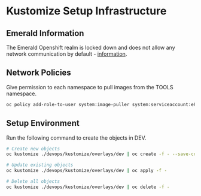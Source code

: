 # Kustomize Setup Infrastructure

## Emerald Information

The Emerald Openshift realm is locked down and does not allow any network communication by default - [information](https://digital.gov.bc.ca/cloud/services/private/internal-resources/emerald/).

## Network Policies

Give permission to each namespace to pull images from the TOOLS namespace.

```bash
oc policy add-role-to-user system:image-puller system:serviceaccount:e89443-dev:default -n e89443-tools
```

## Setup Environment

Run the following command to create the objects in DEV.

```bash
# Create new objects
oc kustomize ./devops/kustomize/overlays/dev | oc create -f - --save-config=true

# Update existing objects
oc kustomize ./devops/kustomize/overlays/dev | oc apply -f -

# Delete all objects
oc kustomize ./devops/kustomize/overlays/dev | oc delete -f -
```
